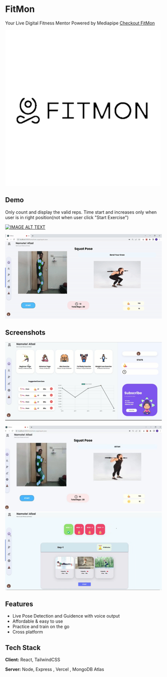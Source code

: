 
# FitMon

Your Live Digital Fitness Mentor Powered by Mediapipe [Checkout FitMon](https://youtu.be/wqPwWapu9sc)

![LOGO](https://raw.githubusercontent.com/AFZL210/FitMon-app/main/src/media/logoo.jpg)




## Demo
Only count and display the valid reps.
Time start and increases only when user is in right position(not when user click "Start Exercise")

[![IMAGE ALT TEXT](http://img.youtube.com/vi/wqPwWapu9sc/0.jpg)](http://www.youtube.com/watch?v=wqPwWapu9sc "Video Title")


![](https://raw.githubusercontent.com/AFZL210/FitMon-app/main/src/media/brandIcons/ezgif.com-gif-maker.gif)


## Screenshots

![App Screenshot](https://raw.githubusercontent.com/AFZL210/FitMon-app/main/src/media/Dashboard%20Image.png)






![App Screenshot](https://raw.githubusercontent.com/AFZL210/FitMon-app/main/src/media/two.jpg)
![App Screenshot](https://raw.githubusercontent.com/AFZL210/FitMon-app/main/src/media/WeekData%20Image.png)



## Features

- Live Pose Detection and Guidence with voice output
- Affordable & easy to use
- Practice and train on the go
- Cross platform

## Tech Stack

**Client:** React, TailwindCSS

**Server:** Node, Express , Vercel , MongoDB Atlas


